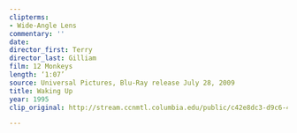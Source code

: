 ```yaml
---
clipterms:
- Wide-Angle Lens
commentary: ''
date: 
director_first: Terry
director_last: Gilliam
film: 12 Monkeys
length: ‘1:07’
source: Universal Pictures, Blu-Ray release July 28, 2009
title: Waking Up
year: 1995
clip_original: http://stream.ccnmtl.columbia.edu/public/c42e8dc3-d9c6-4b7a-9a17-c45e6ebe4c31_480-waking_up_et.mp4

---
```

